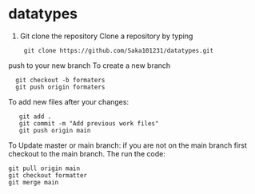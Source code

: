 # datatypes

1. Git clone the repository
   Clone a repository by typing 
   ```shell
    git clone https://github.com/Saka101231/datatypes.git
   ```
   
push to your new branch
To create a new branch
```
  git checkout -b formaters
  git push origin formaters
```

To add new files after your changes:
```
   git add .
   git commit -m "Add previous work files"
   git push origin main
```

To Update master or main branch:
if you are not on the main branch first checkout to the main branch.
The run the code:

```
git pull origin main
git checkout formatter
git merge main
```